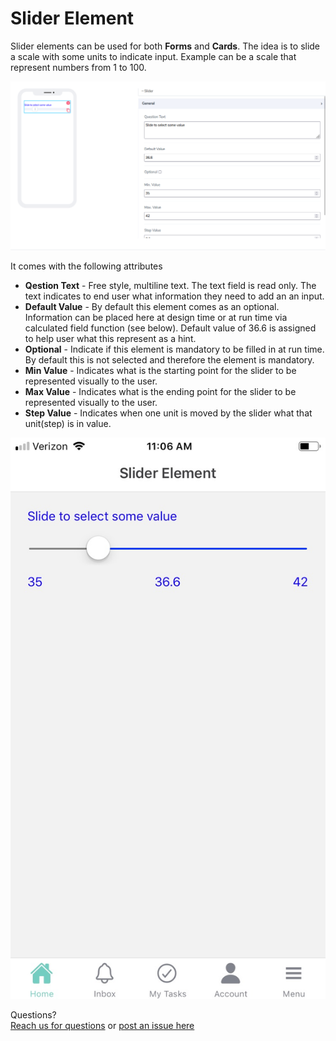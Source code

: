 # Slider Element

Slider elements can be used for both **Forms** and **Cards**. The idea is to slide a scale with some units to indicate input. Example can be a scale that represent numbers from 1 to 100. 

![image1](../../../../images/cards/elements/slider/slider1.png)

It comes with the following attributes


- **Qestion Text** - Free style, multiline text. The text field is read only. The text indicates to end user what information they need to add an an input. 
- **Default Value** - By default this element comes as an optional. Information can be placed here at design time or at run time via calculated field function (see below). Default value of 36.6 is assigned to help user what this represent as a hint.
- **Optional** - Indicate if this element is mandatory to be filled in at run time. By default this is not selected and therefore the element is mandatory. 
- **Min Value** - Indicates what is the starting point for the slider to be represented visually to the user.
- **Max Value** - Indicates what is the ending point for the slider to be represented visually to the user. 
- **Step Value** - Indicates when one unit is moved by the slider what that unit(step) is in value.

![image2](../../../../images/cards/elements/slider/slider2.jpg)

Questions? <br>  <a href="https://www.acenji.com/contact" target="_blank" rel="noopener">Reach us for questions</a>   or <a href="https://github.com/acenji/acenji-help/issues" target="_blank" rel="noopener">post an issue here</a> 











